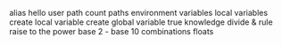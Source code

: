 alias
hello user
path
count paths
environment variables
local variables
create local variable
create global variable
true knowledge
divide & rule
raise to the power
base 2 - base 10
combinations
floats
